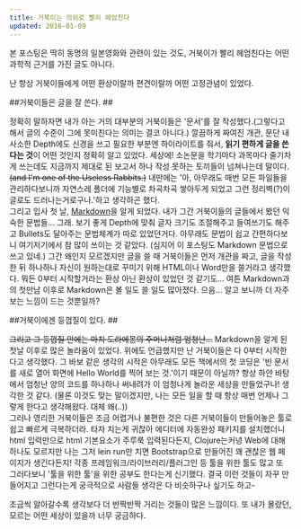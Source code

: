 ```yaml
---
title: 거북이는 의외로 빨리 헤엄친다
updated: 2016-01-09
---
```


본 포스팅은 딱히 동명의 일본영화와 관련이 있는 것도, 거북이가 빨리 헤엄친다는 어떤 과학적 근거를 가진 글도 아니다.   
   
난 항상 거북이들에게 어떤 환상이랄까 편견이랄까 어떤 고정관념이 있었다.   

##거북이들은 글을 잘 쓴다. ##

정확히 말하자면 내가 아는 거의 대부분의 거북이들은 '문서'를 잘 작성했다.(그렇다고 해서 글의 수준이 그에 못미친다는 의미는 결코 아니다.) 깔끔하게 짜여진 개관, 문단 내 사소한 Depth에도 신경을 쓰고 필요한 부분엔 하이라이트를 줘서, **읽기 편하게 글을 쓴다는 것**이 어떤 것인지 정확히 알고 있었다. 세상에! 소논문을 학기마다 과목마다 줄기차게 쓰는데도 지금까지 제대로 된 보고서 하나 작성 못하는 토끼들이 넘쳐나는데 말이다. ~~(and I'm one of the Useless Rabbits.)~~ 내딴에는 '아, 아무래도 매번 모든 파일들을 관리하다보니까 자연스레 폴더에 기능별로 차곡차곡 쌓아두게 되었고 그런 정리벽(?)이 글로도 드러나는거로구나.'하고 생각하곤 했다.   
그리고 입사 첫 날, [Markdown](https://ko.wikipedia.org/wiki/%EB%A7%88%ED%81%AC%EB%8B%A4%EC%9A%B4)을 알게 되었다. 내가 그간 거북이들의 글들에서 봤던 익숙한 문법들... 그래. 보기 좋게 Depth에 맞춰 글자 크기도 조절해주고 들여쓰기도 해주고 Bullets도 달아주는 문법체계가 따로 있었던거다. 아무래도 문법이 쉽고 간편하다보니 여기저기에서 참 많이 쓰이는 것 같았다. (심지어 이 포스팅도 Markdown 문법으로 쓰고 있네.) 그간 왜인지 모르겠지만 글을 쓸 때 거북이들은 먼저 개관을 짜고, 글을 작성한 뒤 하나하나 자신이 원하는대로 꾸미기 위해 HTML이나 Word만을 쓸거라고 생각했다. 뭐든 0부터 시작할거라는 환상 아닌 환상이 있었던 것 같기도...  여튼 Markdown과의 첫만남 이후로 Markdown은 볼 일도 쓸 일도 많아졌다. 으음... 알고 보니까 더 자주 보는 느낌이 드는 것뿐일까?


##거북이에겐 등껍질이 있다. ##

~~그리고 그 등껍질 안에는 마치 도라에몽의 주머니처럼 엄청난...~~
Markdown을 알게 된 첫날 이후로 많은 놀라움이 있었다. 위에도 언급했지만 난 거북이들은 다 0부터 시작한다고 생각했다. 그 바보 같은 생각의 시작은 아무래도 모든 책에서의 첫 코딩은 '빈 문서를 새로 열어 화면에 Hello World를 찍어 보는 것.'이기 때문이 아닐까? 항상 하얀 바탕에서 엄청난 양의 코드를 하나하나 써내려가 이 엄청나게 놀라운 세상을 만들었구나! 생각한 것 같다. (물론 이것도 맞는 말이겠지만, 나는 모든 일을 할 때 항상 매번 언제나 그렇게 한다고 생각해왔다. 대체 왜(..))   
그러나 영리한 거북이들은 조금 어렵거나 불편한 것은 다른 거북이들이 만들어놓은 툴로 쉽고 빠르게 극복하더라. 타자 치는게 귀찮아 에디터에 자동완성 패키지를 설치했더니 html 입력만으로 html 기본요소가 주루룩 입력된다든지, Clojure는커녕 Web에 대해 하나도 모르지만 나는 그저 lein run만 치면 Bootstrap으로 만들어진 꽤 괜찮은 웹 페이지가 생긴다든지! 각종 프레임워크/라이브러리/플러그인 등 툴을 위한 툴도 많고 또 그러다보니 '툴을 위한 툴'을 위한 공부도 한다는게 신기했다. 결국 이런 것들이 자꾸 만들어지고 그런다는게 궁극적으로 사람들 생각은 다 비슷하구나 싶기도 하고- 

조금씩 알아갈수록 생각보다 더 반짝반짝 거리는 것들이 많은 느낌이다. 
또 내가 몰랐던, 모르는 어떤 세상이 있을까 너무 궁금하다.

